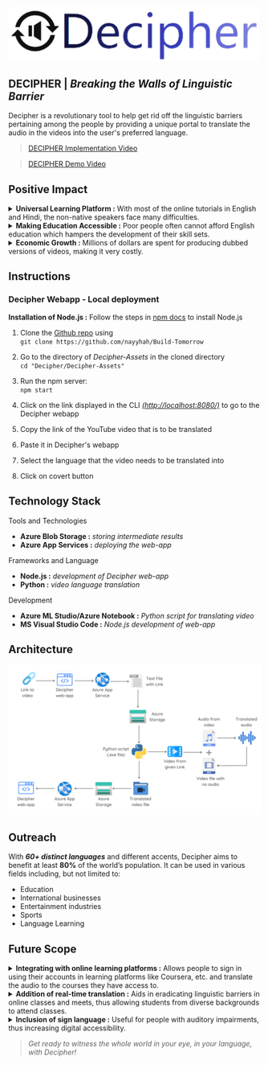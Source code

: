 <img src="./Decipher-Assets/public/images/decipher_icon.png" alt="Logo" width="500">

## DECIPHER | <i>Breaking the Walls of Linguistic Barrier</i>


Decipher is a revolutionary tool to help get rid off the linguistic barriers pertaining among the people by providing a unique portal to translate the audio in the videos into the user's preferred language.

 > [DECIPHER Implementation Video](https://youtu.be/G7GtTPWpFLc)
 
 > [DECIPHER Demo Video](https://youtu.be/mNOibFWrnRU)
 

## Positive Impact
<details>
    <summary><b>Universal Learning Platform :</b> With most of the online tutorials in English and Hindi, the non-native speakers face many difficulties.</summary>
</details>
<details>
    <summary><b>Making Education Accessible :</b> Poor people often cannot afford English education which hampers the development of their skill sets.</summary>
</details>
<details>
    <summary><b>Economic Growth :</b> Millions of dollars are spent for producing dubbed versions of videos, making it very costly.</summary>
</details>

## Instructions
### Decipher Webapp - Local deployment
**Installation of Node.js :** Follow the steps in [npm docs](https://docs.npmjs.com/downloading-and-installing-node-js-and-npm/) to install Node.js

1. Clone the [Github repo](https://github.com/nayyhah/Build-Tomorrow) using<br>
`git clone https://github.com/nayyhah/Build-Tomorrow`

2. Go to the directory of *Decipher-Assets* in the cloned directory<br>
`cd "Decipher/Decipher-Assets"`

3. Run the npm server:<br>
`npm start`

4. Click on the link displayed in the CLI *[(http://localhost:8080/)](http://localhost:8080/)* to go to the Decipher webapp

5. Copy the link of the YouTube video that is to be translated

6. Paste it in Decipher's webapp

7. Select the language that the video needs to be translated into

8. Click on covert button

## Technology Stack
Tools and Technologies
- **Azure Blob Storage :** *storing intermediate results*
- **Azure App Services :** *deploying the web-app*

Frameworks and Language
- **Node.js :** *development of Decipher web-app*
- **Python :** *video language translation*

Development
- **Azure ML Studio/Azure Notebook :** *Python script for translating video*
- **MS Visual Studio Code :** *Node.js development of web-app*


## Architecture
<img src="./Decipher-Assets/public/images/DecipherArchitecture.png" alt="Logo" width="700">

## Outreach
With ___60+ distinct languages___ and different accents, Decipher aims to benefit at least __80%__ of the world’s population. It can be used in various fields including, but not limited to:

- Education
- International businesses
- Entertainment industries
- Sports
- Language Learning

## Future Scope
<details>
    <summary><b>Integrating with online learning platforms :</b> Allows people to sign in using their accounts in learning platforms like Coursera, etc. and translate the audio to the courses they have access to.</summary>
</details>
<details>
    <summary><b>Addition of real-time translation :</b> Aids in eradicating linguistic barriers in online classes and meets, thus allowing students from diverse backgrounds to attend classes.</summary>
</details>
<details>
    <summary><b>Inclusion of sign language :</b> Useful for people with auditory impairments, thus increasing digital accessibility.</summary>
</details> 

> <i>Get ready to witness the whole world in your eye, in your language, with Decipher!</i> 
